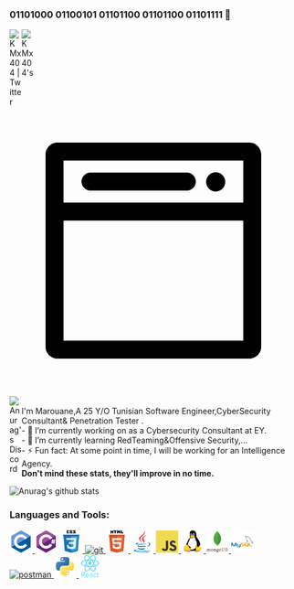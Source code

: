 ### 01101000 01100101 01101100 01101100 01101111 👋

<a target="_blank" href="https://twitter.com/MarouaneZribi">
  <img align="left" alt="KMx404 | Twitter" width="21px" src="https://raw.githubusercontent.com/anuraghazra/anuraghazra/master/assets/twitter.svg" />
</a>
<a target="_blank" href="https://www.facebook.com/marouane.zribi.5">
  <img align="left" alt=KMx404's Facebook" width="21px" src="https://cdn.jsdelivr.net/npm/simple-icons@3.0.1/icons/facebook.svg" />
</a> 
<a target="_blank" href="https://marouanezribi.github.io">
<svg clip-rule="evenodd" fill-rule="evenodd" stroke-linejoin="round" stroke-miterlimit="2" viewBox="0 0 24 24" xmlns="http://www.w3.org/2000/svg"><path d="m21 4c0-.478-.379-1-1-1h-16c-.62 0-1 .519-1 1v16c0 .621.52 1 1 1h16c.478 0 1-.379 1-1zm-1.5 5.505v9.995h-15v-9.995zm0-1.5h-15v-3.505h15zm-2.3-2.527c.442 0 .8.359.8.8 0 .442-.358.8-.8.8s-.8-.358-.8-.8c0-.441.358-.8.8-.8zm-1.65.777c0-.397-.352-.75-.75-.75-1.695 0-6.355 0-8.05 0-.399 0-.75.353-.75.75s.351.75.75.75h8.05c.398 0 .75-.353.75-.75z" fill-rule="nonzero"/></svg>
</a>
<a target="_blank" href="https://discord.gg/sg5ZFVJ">
  <img align="left" alt="Anurag's Discord" width="21px" src="https://raw.githubusercontent.com/anuraghazra/anuraghazra/master/assets/discord-round.svg" />
  </a> 

      
<br />
                               <br />  
I'm Marouane,A 25 Y/O Tunisian Software Engineer,CyberSecurity Consultant& Penetration Tester .<br />
- 🔭 I’m currently working on as a Cybersecurity Consultant at EY.<br />
- 🌱 I’m currently learning RedTeaming&Offensive Security,...<br />
- ⚡ Fun fact: At some point in time, I will be working for an Intelligence Agency.<br />
<b>Don't mind these stats, they'll improve in no time. <br /> </b>

![Anurag's github stats](https://github-readme-stats-sigma-five.vercel.app/api?username=MarouaneZribi&show_icons=true&theme=radical)
<h3 align="left">Languages and Tools:</h3>
<p align="left"> 
<a href="https://www.cprogramming.com/" target="_blank" rel="noreferrer"> 
<img src="https://raw.githubusercontent.com/devicons/devicon/master/icons/c/c-original.svg" alt="c" width="40" height="40"/> </a> 
<a href="https://www.w3schools.com/cs/" target="_blank" rel="noreferrer"> 
<img src="https://raw.githubusercontent.com/devicons/devicon/master/icons/csharp/csharp-original.svg" alt="csharp" width="40" height="40"/></a> 
<a href="https://www.w3schools.com/css/" target="_blank" rel="noreferrer"> 
<img src="https://raw.githubusercontent.com/devicons/devicon/master/icons/css3/css3-original-wordmark.svg" alt="css3" width="40" height="40"/> </a> 
<a href="https://git-scm.com/" target="_blank" rel="noreferrer"> 
<img src="https://www.vectorlogo.zone/logos/git-scm/git-scm-icon.svg" alt="git" width="40" height="40"/> </a> 
<a href="https://www.w3.org/html/" target="_blank" rel="noreferrer"> 
<img src="https://raw.githubusercontent.com/devicons/devicon/master/icons/html5/html5-original-wordmark.svg" alt="html5" width="40" height="40"/> </a> 
<a href="https://www.java.com" target="_blank" rel="noreferrer"> 
<img src="https://raw.githubusercontent.com/devicons/devicon/master/icons/java/java-original.svg" alt="java" width="40" height="40"/> </a> 
<a href="https://developer.mozilla.org/en-US/docs/Web/JavaScript" target="_blank" rel="noreferrer">
<img src="https://raw.githubusercontent.com/devicons/devicon/master/icons/javascript/javascript-original.svg" alt="javascript" width="40" height="40"/> </a> 
<a href="https://www.linux.org/" target="_blank" rel="noreferrer"> 
<img src="https://raw.githubusercontent.com/devicons/devicon/master/icons/linux/linux-original.svg" alt="linux" width="40" height="40"/> </a> 
<a href="https://www.mongodb.com/" target="_blank" rel="noreferrer"> 
<img src="https://raw.githubusercontent.com/devicons/devicon/master/icons/mongodb/mongodb-original-wordmark.svg" alt="mongodb" width="40" height="40"/> </a> 
<a href="https://www.mysql.com/" target="_blank" rel="noreferrer"> 
<img src="https://raw.githubusercontent.com/devicons/devicon/master/icons/mysql/mysql-original-wordmark.svg" alt="mysql" width="40" height="40"/> </a> 
<a href="https://nodejs.org" target="_blank" rel="noreferrer"> 
<img src="https://www.vectorlogo.zone/logos/getpostman/getpostman-icon.svg" alt="postman" width="40" height="40"/> </a> 
<a href="https://www.python.org" target="_blank" rel="noreferrer"> 
<img src="https://raw.githubusercontent.com/devicons/devicon/master/icons/python/python-original.svg" alt="python" width="40" height="40"/> </a> 
<a href="https://reactjs.org/" target="_blank" rel="noreferrer"> 
<img src="https://raw.githubusercontent.com/devicons/devicon/master/icons/react/react-original-wordmark.svg" alt="react" width="40" height="40"/> </a> 
  
</p>

<!--
**MarouaneZribi/MarouaneZribi** is a ✨ _special_ ✨ repository because its `README.md` (this file) appears on your GitHub profile.


-->

